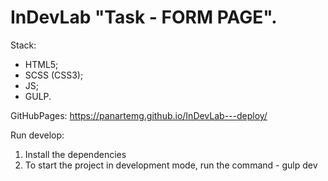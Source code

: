 # InDevLab "Task - FORM PAGE".

Stack: 
- HTML5;
- SCSS (CSS3);
- JS;
- GULP.


GitHubPages: https://panartemg.github.io/InDevLab---deploy/

Run develop:
1. Install the dependencies
2. To start the project in development mode, run the command - gulp dev
